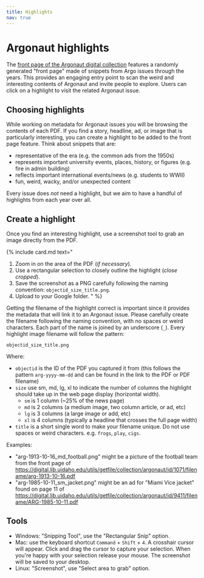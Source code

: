 ```yaml
---
title: Highlights
nav: true
---
```


# Argonaut highlights

The [front page of the Argonaut digital collection](https://www.lib.uidaho.edu/digital/argonaut/index.html) features a randomly generated "front page" made of snippets from Argo issues through the years.
This provides an engaging entry point to scan the weird and interesting contents of Argonaut and invite people to explore.
Users can click on a highlight to visit the related Argonaut issue.

## Choosing highlights

While working on metadata for Argonaut issues you will be browsing the contents of each PDF.
If you find a story, headline, ad, or image that is particularly interesting, you can create a highlight to be added to the front page feature.
Think about snippets that are:

- representative of the era (e.g. the common ads from the 1950s)
- represents important university events, places, history, or figures (e.g. fire in admin building)
- reflects important international events/news (e.g. students to WWII)
- fun, weird, wacky, and/or unexpected content

Every issue does *not* need a highlight, but we aim to have a handful of highlights from each year over all. 

## Create a highlight

Once you find an interesting highlight, use a screenshot tool to grab an image directly from the PDF.

{% include card.md text="
1. Zoom in on the area of the PDF (*if necessary*).
2. Use a rectangular selection to closely outline the highlight (*close cropped*).
3. Save the screenshot as a PNG carefully following the naming convention: `objectid_size_title.png`.
4. Upload to your Google folder.
" %}

Getting the filename of the highlight correct is important since it provides the metadata that will link it to an Argonaut issue.
Please carefully create the filename following the naming convention, with no spaces or weird characters.
Each part of the name is joined by an underscore (`_`).
Every highlight image filename will follow the pattern:

`objectid_size_title.png`

Where:

- `objectid` is the ID of the PDF you captured it from (this follows the pattern `arg-yyyy-mm-dd` and can be found in the link to the PDF or PDF filename)
- `size` use sm, md, lg, xl to indicate the number of columns the highlight should take up in the web page display (horizontal width). 
    - `sm` is 1 column (~25% of the news page)
    - `md` is 2 columns (a medium image, two column article, or ad, etc)
    - `lg` is 3 columns (a large image or add, etc)
    - `xl` is 4 columns (typically a headline that crosses the full page width)
- `title` is a short single word to make your filename unique. Do not use spaces or weird characters. e.g. `frogs`, `play`, `cigs`. 

Examples:

- "arg-1913-10-16_md_football.png" might be a picture of the football team from the front page of https://digital.lib.uidaho.edu/utils/getfile/collection/argonaut/id/1071/filename/arg-1913-10-16.pdf
- "arg-1985-10-11_sm_jacket.png" might be an ad for "Miami Vice jacket" found on page 11 of https://digital.lib.uidaho.edu/utils/getfile/collection/argonaut/id/9411/filename/ARG-1985-10-11.pdf

## Tools 

- Windows: "Snipping Tool", use the "Rectangular Snip" option.
- Mac: use the keyboard shortcut `Command` + `Shift` + `4`. A crosshair cursor will appear. Click and drag the cursor to capture your selection. When you're happy with your selection release your mouse. The screenshot will be saved to your desktop.
- Linux: "Screenshot", use "Select area to grab" option.
